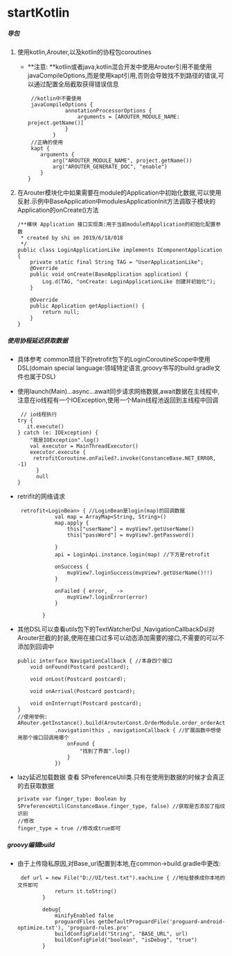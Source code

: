 # startKotlin
##### 导包

1. 使用kotlin,Arouter,以及kotlin的协程包coroutines

   * **注意: **kotlin或者java,kotlin混合开发中使用Arouter引用不能使用javaCompileOptions,而是使用kapt引用,否则会导致找不到路径的错误,可以通过配置全局截取获得错误信息

     ```
      //kotlin中不要使用
      javaCompileOptions {
                 annotationProcessorOptions {
                     arguments = [AROUTER_MODULE_NAME: project.getName()]
                 }
             }
      //正确的使用
      kapt {
         arguments {
             arg("AROUTER_MODULE_NAME", project.getName())
             arg("AROUTER_GENERATE_DOC", "enable")
         }
     }       
     ```

2. 在Arouter模块化中如果需要在module的Application中初始化数据,可以使用反射.示例中BaseApplication中modulesApplicationInit方法调取子模块的Application的onCreate()方法

   ```
   /**模块 Application 接口实现类:用于当前module的Application的初始化配置参数
    * created by shi on 2019/6/18/018
    */
   public class LoginApplicationLike implements IComponentApplication {
       private static final String TAG = "UserApplicationLike";
       @Override
       public void onCreate(BaseApplication application) {
           Log.d(TAG, "onCreate: LoginApplicationLike 创建并初始化");
       }
   
       @Override
       public Application getAppliaction() {
           return null;
       }
   }
   ```

##### 使用协程延迟获取数据

* 具体参考 common项目下的retrofit包下的LoginCoroutineScope中使用DSL(domain special language:领域特定语言,groovy书写的build.gradle文件也属于DSL)

* 使用launch(Main)...async...await同步请求网络数据,await数据在主线程中,注意在io线程有一个IOException,使用一个Main线程池返回到主线程中回调

  ```
   // io线程执行
  try {
     it.execute()
  } catch (e: IOException) {
      "我是IOException".log()
      val executor = MainThreadExecutor()
      executor.execute {
       retrofitCoroutine.onFailed?.invoke(ConstanceBase.NET_ERROR, -1)
        }
        null
  }
  ```

* retrifit的网络请求

  ```
   retrofit<LoginBean> { //LoginBean是login(map)的回调数据
              val map = ArrayMap<String, String>()
              map.apply {
                  this["userName"] = mvpView?.getUserName()
                  this["passWord"] = mvpView?.getPassword()
  
              }
              api = LoginApi.instance.login(map) //下方是retrofit
  
              onSuccess { 
                  mvpView?.loginSuccess(mvpView?.getUserName()!!)
              }
  
              onFailed { error, _ ->
                  mvpView?.loginError(error)
              }
  
          }
  ```

  

* 其他DSL可以查看utils包下的TextWatcherDsl ,NavigationCallbackDsl对Arouter拦截的封装,使用在接口过多可以动态添加需要的接口,不需要的可以不添加到回调中

  ```
  public interface NavigationCallback { //本身四个接口
      void onFound(Postcard postcard);
  
      void onLost(Postcard postcard);
  
      void onArrival(Postcard postcard);
  
      void onInterrupt(Postcard postcard);
  }
  //使用举例:
  ARouter.getInstance().build(ArouterConst.OrderModule.order_orderActivity)
              .navigation(this , navigationCallback { //扩展函数中想使用那个接口回调用哪个
                  onFound { 
                      "找到了界面".log() 
                  }
              })
  ```

* lazy延迟加载数据 查看 SPreferenceUtil类.只有在使用到数据的时候才会真正的去获取数据

  ```
  private var finger_type: Boolean by SPreferenceUtil(ConstanceBase.finger_type, false) //获取是否添加了指纹识别
  //修改
  finger_type = true //修改成true即可
  ```


##### groovy编辑build

* 由于上传隐私原因,对Base_url配置到本地,在common->build.gradle中更改:

  ```
   def url = new File("D://UI/test.txt").eachLine { //地址替换成你本地的文件即可
              return it.toString()
          }
  
          debug{
              minifyEnabled false
              proguardFiles getDefaultProguardFile('proguard-android-optimize.txt'), 'proguard-rules.pro'
              buildConfigField("String", "BASE_URL", url)
              buildConfigField("boolean", "isDebug", "true")
          }
  ```
